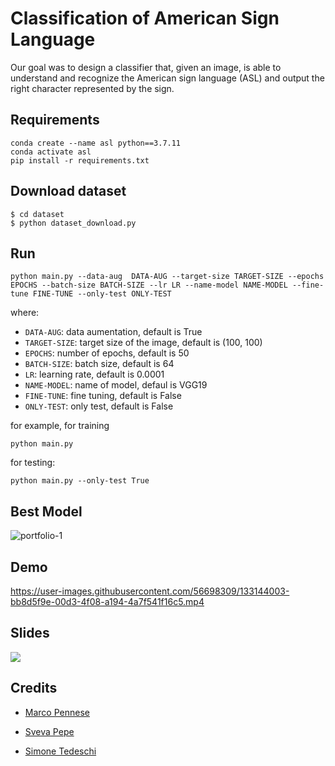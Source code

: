 # Classification of American Sign Language

Our goal was to design a classifier that, given an image, is able to understand and recognize the American sign language (ASL) and output the right character represented by the sign.

## Requirements

```
conda create --name asl python==3.7.11
conda activate asl
pip install -r requirements.txt
```
## Download dataset

```
$ cd dataset
$ python dataset_download.py
```

## Run

```
python main.py --data-aug  DATA-AUG --target-size TARGET-SIZE --epochs EPOCHS --batch-size BATCH-SIZE --lr LR --name-model NAME-MODEL --fine-tune FINE-TUNE --only-test ONLY-TEST
```

where:
- `DATA-AUG`: data aumentation, default is True
- `TARGET-SIZE`: target size of the image, default is (100, 100)
- `EPOCHS`: number of epochs, default is 50
- `BATCH-SIZE`: batch size, default is 64
- `LR`: learning rate, default is 0.0001
- `NAME-MODEL`: name of model, defaul is VGG19
- `FINE-TUNE`: fine tuning, default is False
- `ONLY-TEST`: only test, default is False

for example, for training

```
python main.py
```

for testing:

```
python main.py --only-test True
```

## Best Model

![portfolio-1](https://user-images.githubusercontent.com/56698309/135748471-6c650a96-f0d9-49cb-a4dd-42d48f4a6012.png)


## Demo

https://user-images.githubusercontent.com/56698309/133144003-bb8d5f9e-00d3-4f08-a194-4a7f541f16c5.mp4

## Slides

<a href="https://docs.google.com/presentation/d/e/2PACX-1vRG6HQlMQ6BwrWWcnURHSyP_m0RtJJI3Ur5MYK46NToF9yDpjFdTnVL2KtfM-0x4jsCKBdxACpZiIcu/pub?start=false&loop=false&delayms=60000" target="_blank"> 
  <img src="https://user-images.githubusercontent.com/56698309/133143736-0ae49c74-02b9-459a-a359-69f3b0e09e71.png">
</a>

## Credits

* [Marco Pennese](https://github.com/MarcoPenne)

* [Sveva Pepe](https://github.com/pepes97)

* [Simone Tedeschi](https://github.com/sted97)

